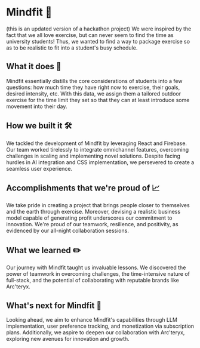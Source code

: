 # Mindfit 🧠
(this is an updated version of a hackathon project)
We were inspired by the fact that we all love exercise, but can never seem to find the time as university students! Thus, we wanted to find a way to package exercise so as to be realistic to fit into a student's busy schedule.

## What it does 🤔
Mindfit essentially distills the core considerations of students into a few questions: how much time they have right now to exercise, their goals, desired intensity, etc. With this data, we assign them a tailored outdoor exercise for the time limit they set so that they can at least introduce some movement into their day.

## How we built it 🛠️
We tackled the development of Mindfit by leveraging React and Firebase. Our team worked tirelessly to integrate omnichannel features, overcoming challenges in scaling and implementing novel solutions. Despite facing hurdles in AI integration and CSS implementation, we persevered to create a seamless user experience.

## Accomplishments that we're proud of 📈
We take pride in creating a project that brings people closer to themselves and the earth through exercise. Moreover, devising a realistic business model capable of generating profit underscores our commitment to innovation. We're proud of our teamwork, resilience, and positivity, as evidenced by our all-night collaboration sessions.

## What we learned ✏️
Our journey with Mindfit taught us invaluable lessons. We discovered the power of teamwork in overcoming challenges, the time-intensive nature of full-stack, and the potential of collaborating with reputable brands like Arc'teryx.

## What's next for Mindfit 📖
Looking ahead, we aim to enhance Mindfit's capabilities through LLM implementation, user preference tracking, and monetization via subscription plans. Additionally, we aspire to deepen our collaboration with Arc'teryx, exploring new avenues for innovation and growth.
